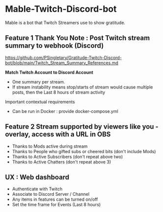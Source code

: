 # Mable-Twitch-Discord-bot
Mable is a bot that Twitch Streamers use to show gratitude.

## Feature 1 Thank You Note : Post Twitch stream summary to webhook (Discord)

https://github.com/PSingletary/Gratitude-Twitch-Discord-bot/blob/main/Twitch_Stream_Summary_References.md

**Match Twitch Account to Discord Account**
 - One summary per stream.
 - If stream instability means stop/starts of stream would cause multiple posts, then the Last 8 hours of stream activity

Important contextual requirements
 - Can be run in Docker : provide docker-compose.yml

## Feature 2 Stream supported by viewers like you - overlay, access with a URL in OBS
 - Thanks to Mods active during stream
 - Thanks to People who gifted subs or cheered bits (don't include Mods)
 - Thanks to Active Subscribers (don't repeat above two)
 - Thanks to Active Chatters (don't repeat above 3)

## UX : Web dashboard
 - Authenticate with Twitch
 - Associate to Discord Server / Channel
 - Any items in features can be turned on/off
 - Set the time frame for Events (Last 8 hours)
